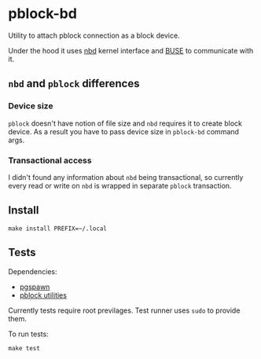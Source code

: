 pblock-bd
=========

Utility to attach pblock connection as a block device.

Under the hood it uses [nbd](https://github.com/NetworkBlockDevice/nbd) kernel interface and [BUSE](https://github.com/acozzette/BUSE) to communicate with it.

`nbd` and `pblock` differences
------------------------------

### Device size

`pblock` doesn't have notion of file size and `nbd` requires it to create block device. As a result you have to pass device size in `pblock-bd` command args.

### Transactional access

I didn't found any information about `nbd` being transactional, so currently every read or write on `nbd` is wrapped in separate `pblock` transaction.

Install
-------

    make install PREFIX=~/.local

Tests
-----

Dependencies:
 * [pgspawn](https://github.com/SupraSummus/pgspawn)
 * [pblock utilities](https://github.com/SupraSummus/pblock)

Currently tests require root previlages. Test runner uses `sudo` to provide them.

To run tests:

    make test

